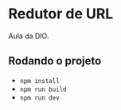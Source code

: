 # Redutor de URL

Aula da DIO.

## Rodando o projeto

- `npm install`
- `npm run build`
- `npm run dev`



 
